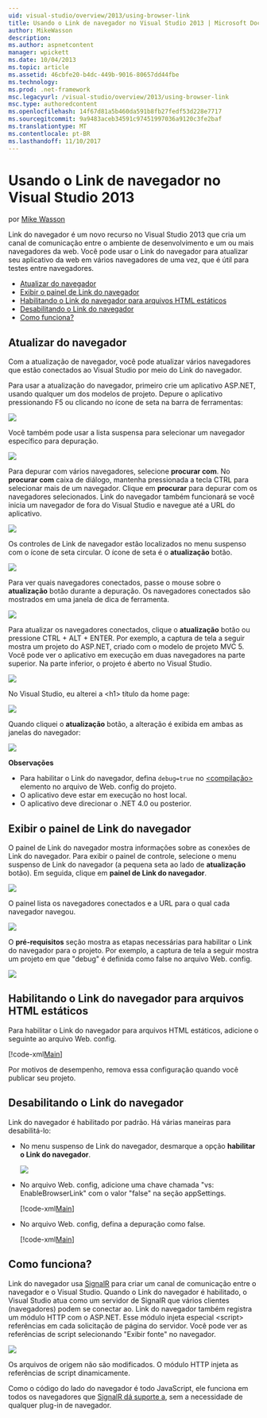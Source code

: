 ```yaml
---
uid: visual-studio/overview/2013/using-browser-link
title: Usando o Link de navegador no Visual Studio 2013 | Microsoft Docs
author: MikeWasson
description: 
ms.author: aspnetcontent
manager: wpickett
ms.date: 10/04/2013
ms.topic: article
ms.assetid: 46cbfe20-b4dc-449b-9016-80657dd44fbe
ms.technology: 
ms.prod: .net-framework
msc.legacyurl: /visual-studio/overview/2013/using-browser-link
msc.type: authoredcontent
ms.openlocfilehash: 14f67d81a5b460da591b8fb27fedf53d228e7717
ms.sourcegitcommit: 9a9483aceb34591c97451997036a9120c3fe2baf
ms.translationtype: MT
ms.contentlocale: pt-BR
ms.lasthandoff: 11/10/2017
---
```

<a name="using-browser-link-in-visual-studio-2013"></a>Usando o Link de navegador no Visual Studio 2013
====================
por [Mike Wasson](https://github.com/MikeWasson)

Link do navegador é um novo recurso no Visual Studio 2013 que cria um canal de comunicação entre o ambiente de desenvolvimento e um ou mais navegadores da web. Você pode usar o Link do navegador para atualizar seu aplicativo da web em vários navegadores de uma vez, que é útil para testes entre navegadores.

- [Atualizar do navegador](#browser-refresh)
- [Exibir o painel de Link do navegador](#dashboard)
- [Habilitando o Link do navegador para arquivos HTML estáticos](#static-html)
- [Desabilitando o Link do navegador](#disabling)
- [Como funciona?](#how-it-works)

<a id="browser-refresh"></a>
## <a name="browser-refresh"></a>Atualizar do navegador

Com a atualização de navegador, você pode atualizar vários navegadores que estão conectados ao Visual Studio por meio do Link do navegador.

Para usar a atualização do navegador, primeiro crie um aplicativo ASP.NET, usando qualquer um dos modelos de projeto. Depure o aplicativo pressionando F5 ou clicando no ícone de seta na barra de ferramentas:

![](using-browser-link/_static/image1.png)

Você também pode usar a lista suspensa para selecionar um navegador específico para depuração.

![](using-browser-link/_static/image2.png)

Para depurar com vários navegadores, selecione **procurar com**. No **procurar com** caixa de diálogo, mantenha pressionada a tecla CTRL para selecionar mais de um navegador. Clique em **procurar** para depurar com os navegadores selecionados. Link do navegador também funcionará se você inicia um navegador de fora do Visual Studio e navegue até a URL do aplicativo.

![](using-browser-link/_static/image3.png)

Os controles de Link de navegador estão localizados no menu suspenso com o ícone de seta circular. O ícone de seta é o **atualização** botão.

![](using-browser-link/_static/image4.png)

Para ver quais navegadores conectados, passe o mouse sobre o **atualização** botão durante a depuração. Os navegadores conectados são mostrados em uma janela de dica de ferramenta.

![](using-browser-link/_static/image5.png)

Para atualizar os navegadores conectados, clique o **atualização** botão ou pressione CTRL + ALT + ENTER. Por exemplo, a captura de tela a seguir mostra um projeto do ASP.NET, criado com o modelo de projeto MVC 5. Você pode ver o aplicativo em execução em duas navegadores na parte superior. Na parte inferior, o projeto é aberto no Visual Studio.

![](using-browser-link/_static/image6.png)

No Visual Studio, eu alterei a &lt;h1&gt; título da home page:

![](using-browser-link/_static/image7.png)

Quando cliquei o **atualização** botão, a alteração é exibida em ambas as janelas do navegador:

![](using-browser-link/_static/image8.png)

**Observações**

- Para habilitar o Link do navegador, defina `debug=true` no [ &lt;compilação&gt; ](https://msdn.microsoft.com/en-us/library/s10awwz0(v=vs.85).aspx) elemento no arquivo de Web. config do projeto.
- O aplicativo deve estar em execução no host local.
- O aplicativo deve direcionar o .NET 4.0 ou posterior.

<a id="dashboard"></a>
## <a name="viewing-the-browser-link-dashboard"></a>Exibir o painel de Link do navegador

O painel de Link do navegador mostra informações sobre as conexões de Link do navegador. Para exibir o painel de controle, selecione o menu suspenso de Link do navegador (a pequena seta ao lado de **atualização** botão). Em seguida, clique em **painel de Link do navegador**.

![](using-browser-link/_static/image9.png)

O painel lista os navegadores conectados e a URL para o qual cada navegador navegou.

![](using-browser-link/_static/image10.png)

O **pré-requisitos** seção mostra as etapas necessárias para habilitar o Link do navegador para o projeto. Por exemplo, a captura de tela a seguir mostra um projeto em que "debug" é definida como false no arquivo Web. config.

![](using-browser-link/_static/image11.png)

<a id="static-html"></a>
## <a name="enabling-browser-link-for-static-html-files"></a>Habilitando o Link do navegador para arquivos HTML estáticos

Para habilitar o Link do navegador para arquivos HTML estáticos, adicione o seguinte ao arquivo Web. config.

[!code-xml[Main](using-browser-link/samples/sample1.xml)]

Por motivos de desempenho, remova essa configuração quando você publicar seu projeto.

<a id="disabling"></a>
## <a name="disabling-browser-link"></a>Desabilitando o Link do navegador

Link do navegador é habilitado por padrão. Há várias maneiras para desabilitá-lo:

- No menu suspenso de Link do navegador, desmarque a opção **habilitar o Link do navegador**. 

    ![](using-browser-link/_static/image12.png)
- No arquivo Web. config, adicione uma chave chamada "vs: EnableBrowserLink" com o valor "false" na seção appSettings. 

    [!code-xml[Main](using-browser-link/samples/sample2.xml)]
- No arquivo Web. config, defina a depuração como false. 

    [!code-xml[Main](using-browser-link/samples/sample3.xml)]

<a id="how-it-works"></a>
## <a name="how-does-it-work"></a>Como funciona?

Link do navegador usa [SignalR](../../../signalr/index.md) para criar um canal de comunicação entre o navegador e o Visual Studio. Quando o Link do navegador é habilitado, o Visual Studio atua como um servidor de SignalR que vários clientes (navegadores) podem se conectar ao. Link do navegador também registra um módulo HTTP com o ASP.NET. Esse módulo injeta especial &lt;script&gt; referências em cada solicitação de página do servidor. Você pode ver as referências de script selecionando "Exibir fonte" no navegador.

![](using-browser-link/_static/image13.png)

Os arquivos de origem não são modificados. O módulo HTTP injeta as referências de script dinamicamente.

Como o código do lado do navegador é todo JavaScript, ele funciona em todos os navegadores que [SignalR dá suporte a](../../../signalr/overview/getting-started/supported-platforms.md), sem a necessidade de qualquer plug-in de navegador.
